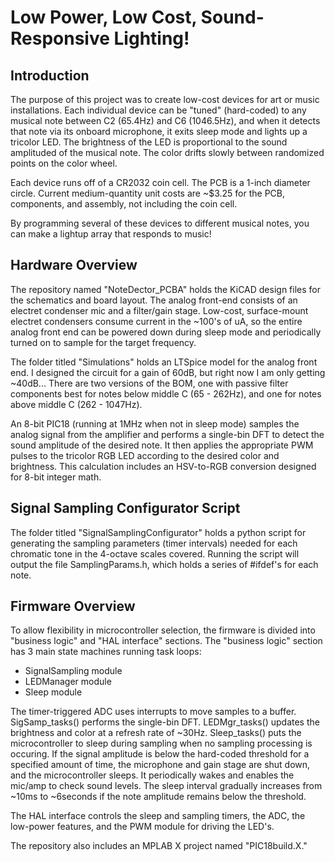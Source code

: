# Low Power, Low Cost, Sound-Responsive Lighting!

## Introduction

The purpose of this project was to create low-cost devices for art or music installations. Each individual device can be "tuned" (hard-coded) to any musical note between C2 (65.4Hz) and C6 (1046.5Hz), and when it detects that note via its onboard microphone, it exits sleep mode and lights up a tricolor LED. The brightness of the LED is proportional to the sound amplituded of the musical note. The color drifts slowly between randomized points on the color wheel.

Each device runs off of a CR2032 coin cell. The PCB is a 1-inch diameter circle. Current medium-quantity unit costs are ~$3.25 for the PCB, components, and assembly, not including the coin cell.

By programming several of these devices to different musical notes, you can make a lightup array that responds to music!

## Hardware Overview

The repository named "NoteDector_PCBA" holds the KiCAD design files for the schematics and board layout. The analog front-end consists of an electret condenser mic and a filter/gain stage. Low-cost, surface-mount electret condensers consume current in the ~100's of uA, so the entire analog front end can be powered down during sleep mode and periodically turned on to sample for the target frequency.

The folder titled "Simulations" holds an LTSpice model for the analog front end. I designed the circuit for a gain of 60dB, but right now I am only getting ~40dB... There are two versions of the BOM, one with passive filter components best for notes below middle C (65 - 262Hz), and one for notes above middle C (262 - 1047Hz).

An 8-bit PIC18 (running at 1MHz when not in sleep mode) samples the analog signal from the amplifier and performs a single-bin DFT to detect the sound amplitude of the desired note. It then applies the appropriate PWM pulses to the tricolor RGB LED according to the desired color and brightness. This calculation includes an HSV-to-RGB conversion designed for 8-bit integer math.

## Signal Sampling Configurator Script

The folder titled "SignalSamplingConfigurator" holds a python script for generating the sampling parameters (timer intervals) needed for each chromatic tone in the 4-octave scales covered. Running the script will output the file SamplingParams.h, which holds a series of #ifdef's for each note.

## Firmware Overview

To allow flexibility in microcontroller selection, the firmware is divided into "business logic" and "HAL interface" sections. The "business logic" section has 3 main state machines running task loops:
- SignalSampling module
- LEDManager module
- Sleep module

The timer-triggered ADC uses interrupts to move samples to a buffer. SigSamp_tasks() performs the single-bin DFT. LEDMgr_tasks() updates the brightness and color at a refresh rate of ~30Hz. Sleep_tasks() puts the microcontroller to sleep during sampling when no sampling processing is occuring. If the signal amplitude is below the hard-coded threshold for a specified amount of time, the microphone and gain stage are shut down, and the microcontroller sleeps. It periodically wakes and enables the mic/amp to check sound levels. The sleep interval gradually increases from ~10ms to ~6seconds if the note amplitude remains below the threshold.

The HAL interface controls the sleep and sampling timers, the ADC, the low-power features, and the PWM module for driving the LED's.

The repository also includes an MPLAB X project named "PIC18build.X."
